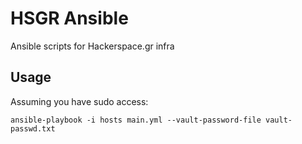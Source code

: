 # HSGR Ansible

Ansible scripts for Hackerspace.gr infra

## Usage

Assuming you have sudo access:

`ansible-playbook -i hosts main.yml --vault-password-file vault-passwd.txt`
